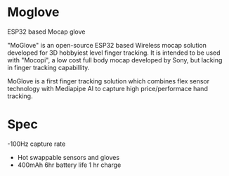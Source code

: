 # Moglove
ESP32 based Mocap glove

"MoGlove" is an open-source ESP32 based Wireless mocap solution developed for 3D hobbyiest level finger tracking.
It is intended to be used with "Mocopi", a low cost full body mocap developed by Sony, but lacking in finger tracking capabillity.

MoGlove is a  first finger tracking solution which combines flex sensor technology with Mediapipe AI to capture high price/performace hand tracking.


# Spec

-100Hz capture rate
- Hot swappable sensors and gloves
- 400mAh 6hr battery life 1 hr charge
